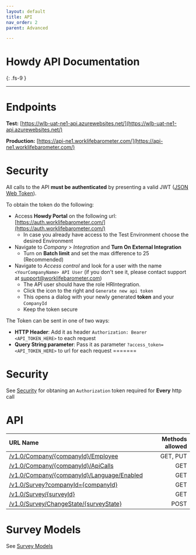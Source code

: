 ```yaml
---
layout: default
title: API
nav_order: 2
parent: Advanced

---
```


# Howdy API Documentation
{: .fs-9 }

---


# Endpoints

**Test:**  [https://wlb-uat-ne1-api.azurewebsites.net/](https://wlb-uat-ne1-api.azurewebsites.net/)

**Production:**  [https://api-ne1.worklifebarometer.com/](https://api-ne1.worklifebarometer.com/)

# Security
All calls to the API **must be authenticated** by presenting a valid JWT ([JSON Web Token](https://jwt.io/)).

To obtain the token do the following:
- Access **Howdy Portal** on the following url: [https://auth.worklifebarometer.com/](https://auth.worklifebarometer.com/)
  - In case you already have access to the Test Environment choose the desired Environment
- Navigate to *Company* > *Integration* and **Turn On External Integration**
  - Turn on **Batch limit** and set the max difference to 25 (Recommended)
- Navigate to *Access control* and look for a user with the name `<YourCompanyName> API User` (if you don't see it, please contact support at [support@worklifebarometer.com](mailto:support@worklifebarometer.com))
  - The API user should have the role HRIntegration. 
  - Click the icon to the right and `Generate new api token`
  - This opens a dialog with your newly generated **token** and your `CompanyId`
  - Keep the token secure

The Token can be sent in one of two ways:
- **HTTP Header**: Add it as header `Authorization: Bearer <API_TOKEN_HERE>` to each request
- **Query String parameter**: Pass it as parameter `?access_token=<API_TOKEN_HERE>` to url for each request
=======
# Security
See [Security](../Index.md#security) for obtaning an `Authorization` token required for **Every** http call


# API

| URL Name  | Methods allowed   |
|:--|--:|
|[/v1.0/Company/{companyId}/Employee](./Employee/company-employee-get.md)|GET, PUT|
|[/v1.0/Company/{companyId}/ApiCalls](./Company/company-apiCalls.md)| GET|
|[/v1.0/Company/{companyId}/Language/Enabled](./Company/company-language-enabled.md)| GET|
|[/v1.0/Survey?companyId={companyId}](./Survey/survey-get.md)|GET|
|[/v1.0/Survey/{surveyId}](./Survey/survey-get-by-Id.md)|GET|
|[/v1.0/Survey/ChangeState/{surveyState}](./Survey/Change%20State/survey-changestate.md)| POST|

# Survey Models
See [Survey Models](./Survey/Model/survey-interface.md)
